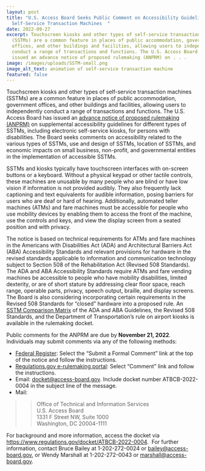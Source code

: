```yaml
---
layout: post
title: "U.S. Access Board Seeks Public Comment on Accessibility Guidelines for
  Self-Service Transaction Machines  "
date: 2022-09-27
excerpt: Touchscreen kiosks and other types of self-service transaction machines
  (SSTMs) are a common feature in places of public accommodation, government
  offices, and other buildings and facilities, allowing users to independently
  conduct a range of transactions and functions. The U.S. Access Board has
  issued an advance notice of proposed rulemaking (ANPRM) on . . .
image: /images/uploads/SSTM-small.png
image_alt_text: animation of self-service transaction machine
featured: false
---
```

Touchscreen kiosks and other types of self-service transaction machines (SSTMs) are a common feature in places of public accommodation, government offices, and other buildings and facilities, allowing users to independently conduct a range of transactions and functions. The U.S. Access Board has issued an [advance notice of proposed rulemaking (ANPRM)](https://www.federalregister.gov/documents/2022/09/21/2022-20470/americans-with-disabilities-act-accessibility-guidelines-for-buildings-and-facilities-architectural) on supplemental accessibility guidelines for different types of SSTMs, including electronic self-service kiosks, for persons with disabilities. The Board seeks comments on accessibility related to the various types of SSTMs, use and design of SSTMs, location of SSTMs, and economic impacts on small business, non-profit, and governmental entities in the implementation of accessible SSTMs.  

SSTMs and kiosks typically have touchscreen interfaces with on-screen buttons or a keyboard. Without a physical keypad or other tactile controls, these machines are unusable by many people who are blind or have low vision if information is not provided audibly. They also frequently lack captioning and text equivalents for audible information, posing barriers for users who are deaf or hard of hearing. Additionally, automated teller machines (ATMs) and fare machines must be accessible for people who use mobility devices by enabling them to access the front of the machine, use the controls and keys, and view the display screen from a seated position and with privacy. 

The notice is based on technical requirements for ATMs and fare machines in the Americans with Disabilities Act (ADA) and Architectural Barriers Act (ABA) Accessibility Standards and relevant provisions for hardware in the revised standards applicable to information and communication technology subject to Section 508 of the Rehabilitation Act (Revised 508 Standards). The ADA and ABA Accessibility Standards require ATMs and fare vending machines be accessible to people who have mobility disabilities, limited dexterity, or are of short stature by addressing clear floor space, reach range, operable parts, privacy, speech output, braille, and display screens. The Board is also considering incorporating certain requirements in the Revised 508 Standards for “closed” hardware into a proposed rule. An [SSTM Comparison Matrix](https://downloads.regulations.gov/ATBCB-2022-0004-0002/attachment_1.docx) of the ADA and ABA Guidelines, the Revised 508 Standards, and the Department of Transportation’s rule on airport kiosks is available in the rulemaking docket.  

Public comments for the ANPRM are due by **November 21, 2022**. Individuals may submit comments via any of the following methods: 

* [Federal Register](https://www.federalregister.gov/documents/2022/09/21/2022-20470/americans-with-disabilities-act-accessibility-guidelines-for-buildings-and-facilities-architectural): Select the “Submit a Formal Comment” link at the top of the notice and follow the instructions.  
* [Regulations.gov e-rulemaking portal](https://www.regulations.gov/document/ATBCB-2022-0004-0001): Select “Comment” link and follow the instructions. 
* Email: [docket@access-board.gov](mailto:docket@access-board.gov). Include docket number ATBCB-2022-0004 in the subject line of the message.  
* Mail:  

>> Office of Technical and Information Services \
>> U.S. Access Board  \
>> 1331 F Street NW, Suite 1000 \
>> Washington, DC 20004-1111  

For background and more information, access the docket via <https://www.regulations.gov/docket/ATBCB-2022-0004>.  For further information, contact Bruce Bailey at 1-202-272-0024 or [bailey@access-board.gov](mailto:bailey@access-board.gov), or Wendy Marshall at 1-202-272-0043 or [marshall@access-board.gov](mailto:marshall@access-board.gov).
